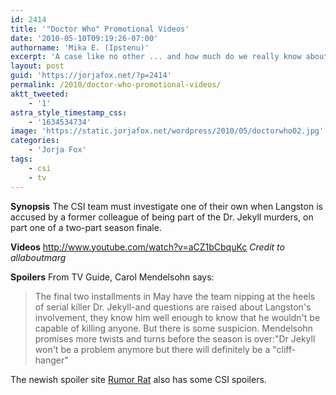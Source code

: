 ```yaml
---
id: 2414
title: '"Doctor Who" Promotional Videos'
date: '2010-05-10T09:19:26-07:00'
authorname: 'Mika E. (Ipstenu)'
excerpt: 'A case like no other ... and how much do we really know about Langston? Talk about this Thursday''s ep here!'
layout: post
guid: 'https://jorjafox.net/?p=2414'
permalink: /2010/doctor-who-promotional-videos/
aktt_tweeted:
    - '1'
astra_style_timestamp_css:
    - '1634534734'
image: 'https://static.jorjafox.net/wordpress/2010/05/doctorwho02.jpg'
categories:
    - 'Jorja Fox'
tags:
    - csi
    - tv
---
```


**Synopsis**
The CSI team must investigate one of their own when Langston is accused by a former colleague of being part of the Dr. Jekyll murders, on part one of a two-part season finale.

**Videos**
http://www.youtube.com/watch?v=aCZ1bCbquKc
_Credit to allaboutmarg_

**Spoilers**
From TV Guide, Carol Mendelsohn says:
<blockquote>The final two installments in May have the team nipping at the heels of serial killer Dr. Jekyll-and questions are raised about Langston's involvement, they know him well enough to know that he wouldn't be capable of killing anyone. But there is some suspicion. Mendelsohn promises more twists and turns before the season is over:"Dr Jekyll won't be a problem anymore but there will definitely be a "cliff-hanger"</blockquote>

The newish spoiler site <a href="http://rumorrat.com/?s=CSI">Rumor Rat</a> also has some CSI spoilers.

